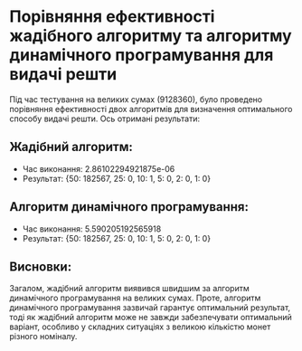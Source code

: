 # Порівняння ефективності жадібного алгоритму та алгоритму динамічного програмування для видачі решти

Під час тестування на великих сумах (9128360), було проведено порівняння ефективності двох алгоритмів для визначення оптимального способу видачі решти. Ось отримані результати:

## Жадібний алгоритм:
- Час виконання: 2.86102294921875e-06
- Результат: {50: 182567, 25: 0, 10: 1, 5: 0, 2: 0, 1: 0}

## Алгоритм динамічного програмування:
- Час виконання: 5.590205192565918
- Результат: {50: 182567, 25: 0, 10: 1, 5: 0, 2: 0, 1: 0}

## Висновки:
Загалом, жадібний алгоритм виявився швидшим за алгоритм динамічного програмування на великих сумах. Проте, алгоритм динамічного програмування зазвичай гарантує оптимальний результат, тоді як жадібний алгоритм може не завжди забезпечувати оптимальний варіант, особливо у складних ситуаціях з великою кількістю монет різного номіналу.
